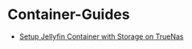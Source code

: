 # Container-Guides
- [Setup Jellyfin Container with Storage on TrueNas](https://github.com/KilianSen/Container-Guides/blob/main/Setup%20Jellyfin%20Container%20with%20Storage%20on%20TrueNas.md)
